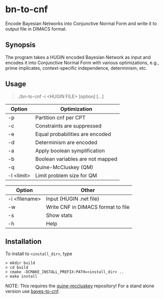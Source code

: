 # bn-to-cnf
Encode Bayesian Networks into Conjunctive Normal Form and write it to output file in DIMACS format.

## Synopsis
The program takes a HUGIN encoded Bayesian Network as input and encodes it into Conjunctive Normal Form with various optimizations, e.g., prime implicates, context-specific independence, determinism, etc.

## Usage
  > ./bn-to-cnf -i \<HUGIN FILE\> [option] [...]

| Option | Optimization |
| --- |--- |
| -p| Partition cnf per CPT|
| -c| Constraints are suppressed|
| -e| Equal probabilities are encoded|
| -d| Determinism are encoded|
| -a| Apply boolean symplification|
| -b| Boolean variables are not mapped|
| -q| Quine-McCluskey (QM)|
| -l \<limit\>| Limit problem size for QM|

| Option | Other |
| --- | --- |
| -i \<filename\>| Input (HUGIN .net file)|
| -w| Write CNF in DIMACS format to file|
| -s| Show stats|
| -h| Help|

## Installation

To install to `<install_dir>`, type

    > mkdir build
    > cd build
    > cmake -DCMAKE_INSTALL_PREFIX:PATH=<install_dir> ..
    > make install

NOTE: This requires the [quine-mccluskey](https://github.com/gisodal/quine-mccluskey) repository! For a stand alone version use [bayes-to-cnf](https://github.com/gisodal/bayes-to-cnf).

